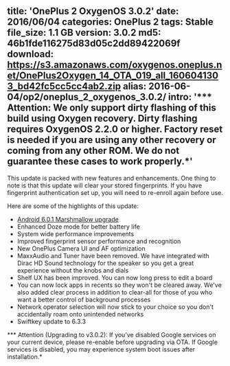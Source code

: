 title: 'OnePlus 2 OxygenOS 3.0.2'
date: 2016/06/04
categories: OnePlus 2
tags: Stable
file_size: 1.1 GB
version: 3.0.2
md5: 46b1fde116275d83d05c2dd89422069f
download: https://s3.amazonaws.com/oxygenos.oneplus.net/OnePlus2Oxygen_14_OTA_019_all_1606041303_bd42fc5cc5cc4ab2.zip
alias: 2016-06-04/op2/oneplus_2_oxygenos_3.0.2/
intro: '*** Attention: We only support dirty flashing of this build using Oxygen recovery. Dirty flashing requires OxygenOS 2.2.0 or higher. Factory reset is needed if you are using any other recovery or coming from any other ROM. We do not guarantee these cases to work properly.*'
---
This update is packed with new features and enhancements. One thing to note is that this update will clear your stored fingerprints. If you have fingerprint authentication set up, you will need to re-enroll again before use.

Here are some of the highlights of this update:
* [Android 6.0.1 Marshmallow upgrade](https://www.android.com/versions/marshmallow-6-0/)
* Enhanced Doze mode for better battery life
* System wide performance improvements
* Improved fingerprint sensor performance and recognition
* New OnePlus Camera UI and AF optimization
* MaxxAudio and Tuner have been removed. We have integrated with Dirac HD Sound technology for the speaker so you get a great experience without the knobs and dials
* Shelf UX has been improved. You can now long press to edit a board
* You can now lock apps in recents so they won't be cleared away. We've also added clear process in addition to clear-all for those of you who want a better control of background processes
* Network operator selection will now stick to your choice so you don't accidentally roam onto unintended networks
* Swiftkey update to 6.3.3

*** Attention (Upgrading to v3.0.2): If you’ve disabled Google services on your current device, please re-enable before upgrading via OTA. If Google services is disabled, you may experience system boot issues after installation.*
